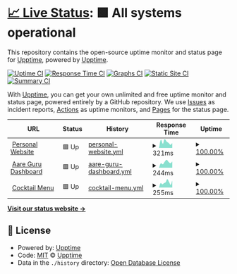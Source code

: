 # [📈 Live Status](https://upptime.github.io/upptime): <!--live status--> **🟩 All systems operational**

This repository contains the open-source uptime monitor and status page for [Upptime](https://upptime.js.org), powered by [Upptime](https://github.com/upptime/upptime).

[![Uptime CI](https://github.com/MasterEvarior/uptime-monitor/workflows/Uptime%20CI/badge.svg)](https://github.com/upptime/upptime/actions?query=workflow%3A%22Uptime+CI%22)
[![Response Time CI](https://github.com/MasterEvarior/uptime-monitor/workflows/Response%20Time%20CI/badge.svg)](https://github.com/upptime/upptime/actions?query=workflow%3A%22Response+Time+CI%22)
[![Graphs CI](https://github.com/MasterEvarior/uptime-monitor/workflows/Graphs%20CI/badge.svg)](https://github.com/upptime/upptime/actions?query=workflow%3A%22Graphs+CI%22)
[![Static Site CI](https://github.com/MasterEvarior/uptime-monitor/workflows/Static%20Site%20CI/badge.svg)](https://github.com/upptime/upptime/actions?query=workflow%3A%22Static+Site+CI%22)
[![Summary CI](https://github.com/MasterEvarior/uptime-monitor/workflows/Summary%20CI/badge.svg)](https://github.com/upptime/upptime/actions?query=workflow%3A%22Summary+CI%22)

With [Upptime](https://upptime.js.org), you can get your own unlimited and free uptime monitor and status page, powered entirely by a GitHub repository. We use [Issues](https://github.com/upptime/upptime/issues) as incident reports, [Actions](https://github.com/upptime/upptime/actions) as uptime monitors, and [Pages](https://upptime.github.io/upptime) for the status page.

<!--start: status pages-->
<!-- This summary is generated by Upptime (https://github.com/upptime/upptime) -->
<!-- Do not edit this manually, your changes will be overwritten -->
<!-- prettier-ignore -->
| URL | Status | History | Response Time | Uptime |
| --- | ------ | ------- | ------------- | ------ |
| <img alt="" src="https://favicons.githubusercontent.com/giannin.dev" height="13"> [Personal Website](https://giannin.dev) | 🟩 Up | [personal-website.yml](https://github.com/MasterEvarior/uptime-monitor/commits/HEAD/history/personal-website.yml) | <details><summary><img alt="Response time graph" src="./graphs/personal-website/response-time-week.png" height="20"> 321ms</summary><br><a href="https://status.giannin.dev/history/personal-website"><img alt="Response time 301" src="https://img.shields.io/endpoint?url=https%3A%2F%2Fraw.githubusercontent.com%2FMasterEvarior%2Fuptime-monitor%2FHEAD%2Fapi%2Fpersonal-website%2Fresponse-time.json"></a><br><a href="https://status.giannin.dev/history/personal-website"><img alt="24-hour response time 263" src="https://img.shields.io/endpoint?url=https%3A%2F%2Fraw.githubusercontent.com%2FMasterEvarior%2Fuptime-monitor%2FHEAD%2Fapi%2Fpersonal-website%2Fresponse-time-day.json"></a><br><a href="https://status.giannin.dev/history/personal-website"><img alt="7-day response time 321" src="https://img.shields.io/endpoint?url=https%3A%2F%2Fraw.githubusercontent.com%2FMasterEvarior%2Fuptime-monitor%2FHEAD%2Fapi%2Fpersonal-website%2Fresponse-time-week.json"></a><br><a href="https://status.giannin.dev/history/personal-website"><img alt="30-day response time 316" src="https://img.shields.io/endpoint?url=https%3A%2F%2Fraw.githubusercontent.com%2FMasterEvarior%2Fuptime-monitor%2FHEAD%2Fapi%2Fpersonal-website%2Fresponse-time-month.json"></a><br><a href="https://status.giannin.dev/history/personal-website"><img alt="1-year response time 301" src="https://img.shields.io/endpoint?url=https%3A%2F%2Fraw.githubusercontent.com%2FMasterEvarior%2Fuptime-monitor%2FHEAD%2Fapi%2Fpersonal-website%2Fresponse-time-year.json"></a></details> | <details><summary><a href="https://status.giannin.dev/history/personal-website">100.00%</a></summary><a href="https://status.giannin.dev/history/personal-website"><img alt="All-time uptime 100.00%" src="https://img.shields.io/endpoint?url=https%3A%2F%2Fraw.githubusercontent.com%2FMasterEvarior%2Fuptime-monitor%2FHEAD%2Fapi%2Fpersonal-website%2Fuptime.json"></a><br><a href="https://status.giannin.dev/history/personal-website"><img alt="24-hour uptime 100.00%" src="https://img.shields.io/endpoint?url=https%3A%2F%2Fraw.githubusercontent.com%2FMasterEvarior%2Fuptime-monitor%2FHEAD%2Fapi%2Fpersonal-website%2Fuptime-day.json"></a><br><a href="https://status.giannin.dev/history/personal-website"><img alt="7-day uptime 100.00%" src="https://img.shields.io/endpoint?url=https%3A%2F%2Fraw.githubusercontent.com%2FMasterEvarior%2Fuptime-monitor%2FHEAD%2Fapi%2Fpersonal-website%2Fuptime-week.json"></a><br><a href="https://status.giannin.dev/history/personal-website"><img alt="30-day uptime 100.00%" src="https://img.shields.io/endpoint?url=https%3A%2F%2Fraw.githubusercontent.com%2FMasterEvarior%2Fuptime-monitor%2FHEAD%2Fapi%2Fpersonal-website%2Fuptime-month.json"></a><br><a href="https://status.giannin.dev/history/personal-website"><img alt="1-year uptime 100.00%" src="https://img.shields.io/endpoint?url=https%3A%2F%2Fraw.githubusercontent.com%2FMasterEvarior%2Fuptime-monitor%2FHEAD%2Fapi%2Fpersonal-website%2Fuptime-year.json"></a></details>
| <img alt="" src="https://favicons.githubusercontent.com/aare-guru-dashboard.giannin.dev" height="13"> [Aare Guru Dashboard](https://aare-guru-dashboard.giannin.dev) | 🟩 Up | [aare-guru-dashboard.yml](https://github.com/MasterEvarior/uptime-monitor/commits/HEAD/history/aare-guru-dashboard.yml) | <details><summary><img alt="Response time graph" src="./graphs/aare-guru-dashboard/response-time-week.png" height="20"> 244ms</summary><br><a href="https://status.giannin.dev/history/aare-guru-dashboard"><img alt="Response time 277" src="https://img.shields.io/endpoint?url=https%3A%2F%2Fraw.githubusercontent.com%2FMasterEvarior%2Fuptime-monitor%2FHEAD%2Fapi%2Faare-guru-dashboard%2Fresponse-time.json"></a><br><a href="https://status.giannin.dev/history/aare-guru-dashboard"><img alt="24-hour response time 277" src="https://img.shields.io/endpoint?url=https%3A%2F%2Fraw.githubusercontent.com%2FMasterEvarior%2Fuptime-monitor%2FHEAD%2Fapi%2Faare-guru-dashboard%2Fresponse-time-day.json"></a><br><a href="https://status.giannin.dev/history/aare-guru-dashboard"><img alt="7-day response time 244" src="https://img.shields.io/endpoint?url=https%3A%2F%2Fraw.githubusercontent.com%2FMasterEvarior%2Fuptime-monitor%2FHEAD%2Fapi%2Faare-guru-dashboard%2Fresponse-time-week.json"></a><br><a href="https://status.giannin.dev/history/aare-guru-dashboard"><img alt="30-day response time 290" src="https://img.shields.io/endpoint?url=https%3A%2F%2Fraw.githubusercontent.com%2FMasterEvarior%2Fuptime-monitor%2FHEAD%2Fapi%2Faare-guru-dashboard%2Fresponse-time-month.json"></a><br><a href="https://status.giannin.dev/history/aare-guru-dashboard"><img alt="1-year response time 277" src="https://img.shields.io/endpoint?url=https%3A%2F%2Fraw.githubusercontent.com%2FMasterEvarior%2Fuptime-monitor%2FHEAD%2Fapi%2Faare-guru-dashboard%2Fresponse-time-year.json"></a></details> | <details><summary><a href="https://status.giannin.dev/history/aare-guru-dashboard">100.00%</a></summary><a href="https://status.giannin.dev/history/aare-guru-dashboard"><img alt="All-time uptime 100.00%" src="https://img.shields.io/endpoint?url=https%3A%2F%2Fraw.githubusercontent.com%2FMasterEvarior%2Fuptime-monitor%2FHEAD%2Fapi%2Faare-guru-dashboard%2Fuptime.json"></a><br><a href="https://status.giannin.dev/history/aare-guru-dashboard"><img alt="24-hour uptime 100.00%" src="https://img.shields.io/endpoint?url=https%3A%2F%2Fraw.githubusercontent.com%2FMasterEvarior%2Fuptime-monitor%2FHEAD%2Fapi%2Faare-guru-dashboard%2Fuptime-day.json"></a><br><a href="https://status.giannin.dev/history/aare-guru-dashboard"><img alt="7-day uptime 100.00%" src="https://img.shields.io/endpoint?url=https%3A%2F%2Fraw.githubusercontent.com%2FMasterEvarior%2Fuptime-monitor%2FHEAD%2Fapi%2Faare-guru-dashboard%2Fuptime-week.json"></a><br><a href="https://status.giannin.dev/history/aare-guru-dashboard"><img alt="30-day uptime 100.00%" src="https://img.shields.io/endpoint?url=https%3A%2F%2Fraw.githubusercontent.com%2FMasterEvarior%2Fuptime-monitor%2FHEAD%2Fapi%2Faare-guru-dashboard%2Fuptime-month.json"></a><br><a href="https://status.giannin.dev/history/aare-guru-dashboard"><img alt="1-year uptime 100.00%" src="https://img.shields.io/endpoint?url=https%3A%2F%2Fraw.githubusercontent.com%2FMasterEvarior%2Fuptime-monitor%2FHEAD%2Fapi%2Faare-guru-dashboard%2Fuptime-year.json"></a></details>
| <img alt="" src="https://favicons.githubusercontent.com/cocktail-menu.giannin.dev" height="13"> [Cocktail Menu](https://cocktail-menu.giannin.dev) | 🟩 Up | [cocktail-menu.yml](https://github.com/MasterEvarior/uptime-monitor/commits/HEAD/history/cocktail-menu.yml) | <details><summary><img alt="Response time graph" src="./graphs/cocktail-menu/response-time-week.png" height="20"> 255ms</summary><br><a href="https://status.giannin.dev/history/cocktail-menu"><img alt="Response time 235" src="https://img.shields.io/endpoint?url=https%3A%2F%2Fraw.githubusercontent.com%2FMasterEvarior%2Fuptime-monitor%2FHEAD%2Fapi%2Fcocktail-menu%2Fresponse-time.json"></a><br><a href="https://status.giannin.dev/history/cocktail-menu"><img alt="24-hour response time 341" src="https://img.shields.io/endpoint?url=https%3A%2F%2Fraw.githubusercontent.com%2FMasterEvarior%2Fuptime-monitor%2FHEAD%2Fapi%2Fcocktail-menu%2Fresponse-time-day.json"></a><br><a href="https://status.giannin.dev/history/cocktail-menu"><img alt="7-day response time 255" src="https://img.shields.io/endpoint?url=https%3A%2F%2Fraw.githubusercontent.com%2FMasterEvarior%2Fuptime-monitor%2FHEAD%2Fapi%2Fcocktail-menu%2Fresponse-time-week.json"></a><br><a href="https://status.giannin.dev/history/cocktail-menu"><img alt="30-day response time 261" src="https://img.shields.io/endpoint?url=https%3A%2F%2Fraw.githubusercontent.com%2FMasterEvarior%2Fuptime-monitor%2FHEAD%2Fapi%2Fcocktail-menu%2Fresponse-time-month.json"></a><br><a href="https://status.giannin.dev/history/cocktail-menu"><img alt="1-year response time 235" src="https://img.shields.io/endpoint?url=https%3A%2F%2Fraw.githubusercontent.com%2FMasterEvarior%2Fuptime-monitor%2FHEAD%2Fapi%2Fcocktail-menu%2Fresponse-time-year.json"></a></details> | <details><summary><a href="https://status.giannin.dev/history/cocktail-menu">100.00%</a></summary><a href="https://status.giannin.dev/history/cocktail-menu"><img alt="All-time uptime 100.00%" src="https://img.shields.io/endpoint?url=https%3A%2F%2Fraw.githubusercontent.com%2FMasterEvarior%2Fuptime-monitor%2FHEAD%2Fapi%2Fcocktail-menu%2Fuptime.json"></a><br><a href="https://status.giannin.dev/history/cocktail-menu"><img alt="24-hour uptime 100.00%" src="https://img.shields.io/endpoint?url=https%3A%2F%2Fraw.githubusercontent.com%2FMasterEvarior%2Fuptime-monitor%2FHEAD%2Fapi%2Fcocktail-menu%2Fuptime-day.json"></a><br><a href="https://status.giannin.dev/history/cocktail-menu"><img alt="7-day uptime 100.00%" src="https://img.shields.io/endpoint?url=https%3A%2F%2Fraw.githubusercontent.com%2FMasterEvarior%2Fuptime-monitor%2FHEAD%2Fapi%2Fcocktail-menu%2Fuptime-week.json"></a><br><a href="https://status.giannin.dev/history/cocktail-menu"><img alt="30-day uptime 100.00%" src="https://img.shields.io/endpoint?url=https%3A%2F%2Fraw.githubusercontent.com%2FMasterEvarior%2Fuptime-monitor%2FHEAD%2Fapi%2Fcocktail-menu%2Fuptime-month.json"></a><br><a href="https://status.giannin.dev/history/cocktail-menu"><img alt="1-year uptime 100.00%" src="https://img.shields.io/endpoint?url=https%3A%2F%2Fraw.githubusercontent.com%2FMasterEvarior%2Fuptime-monitor%2FHEAD%2Fapi%2Fcocktail-menu%2Fuptime-year.json"></a></details>

<!--end: status pages-->

[**Visit our status website →**](https://upptime.github.io/upptime)

## 📄 License

- Powered by: [Upptime](https://github.com/upptime/upptime)
- Code: [MIT](./LICENSE) © [Upptime](https://upptime.js.org)
- Data in the `./history` directory: [Open Database License](https://opendatacommons.org/licenses/odbl/1-0/)
